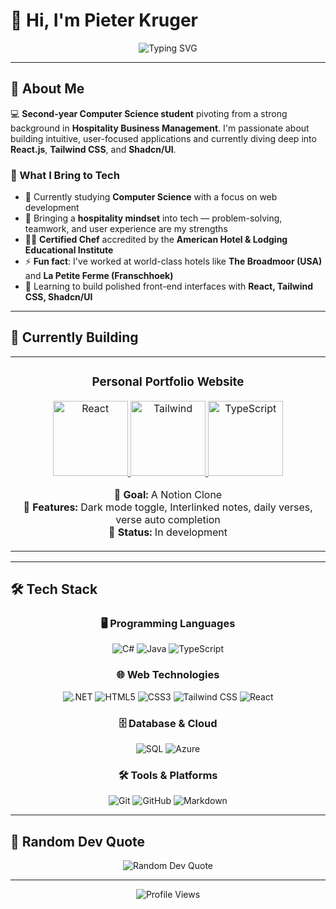 
# 👋 Hi, I'm Pieter Kruger

<div align="center">
  <img src="https://readme-typing-svg.vercel.app/?color=38B2AC&size=35&center=true&vCenter=true&width=1000&lines=HELLO,+MY+NAME+IS+PIETER+KRUGER;I'm+a+Computer+Science+Student;I'm+Passionate+About+React+and+UI/UX;Welcome+to+my+GitHub+Profile!" alt="Typing SVG" />
</div>

---

## 💫 About Me

💻 **Second-year Computer Science student** pivoting from a strong background in **Hospitality Business Management**. I'm passionate about building intuitive, user-focused applications and currently diving deep into **React.js**, **Tailwind CSS**, and **Shadcn/UI**.

### 🎯 What I Bring to Tech
- 🔭 Currently studying **Computer Science** with a focus on web development
- 🌱 Bringing a **hospitality mindset** into tech — problem-solving, teamwork, and user experience are my strengths
- 🧑‍🍳 **Certified Chef** accredited by the **American Hotel & Lodging Educational Institute**
- ⚡ **Fun fact**: I've worked at world-class hotels like **The Broadmoor (USA)** and **La Petite Ferme (Franschhoek)**
- 🧠 Learning to build polished front-end interfaces with **React, Tailwind CSS, Shadcn/UI**

---

## 🚀 Currently Building

<div align="center">
  <table>
    <tr>
      <td width="50%">
        <h3 align="center">Personal Portfolio Website</h3>
        <div align="center">
          <a href="#" target="_blank">
            <img src="https://img.shields.io/badge/React-20232A?style=for-the-badge&logo=react&logoColor=61DAFB" width="120" alt="React"/>
          </a>
          <a href="#" target="_blank">
            <img src="https://img.shields.io/badge/Tailwind_CSS-38B2AC?style=for-the-badge&logo=tailwind-css&logoColor=white" width="120" alt="Tailwind"/>
          </a>
          <a href="#" target="_blank">
            <img src="https://img.shields.io/badge/TypeScript-007ACC?style=for-the-badge&logo=typescript&logoColor=white" width="120" alt="TypeScript"/>
          </a>
        </div>
        <p align="center">
          <strong>🎯 Goal:</strong> A Notion Clone <br/>
          <strong>🔧 Features:</strong> Dark mode toggle, Interlinked notes, daily verses, verse auto completion<br/>
          <strong>📅 Status:</strong> In development
        </p>
      </td>
    </tr>
  </table>
</div>

---

## 🛠️ Tech Stack

<div align="center">
  <h3>🖥️ Programming Languages</h3>
  <img src="https://img.shields.io/badge/c%23-%23239120.svg?style=for-the-badge&logo=csharp&logoColor=white" alt="C#"/>
  <img src="https://img.shields.io/badge/java-%23ED8B00.svg?style=for-the-badge&logo=openjdk&logoColor=white" alt="Java"/>
  <img src="https://img.shields.io/badge/TypeScript-007ACC?style=for-the-badge&logo=typescript&logoColor=white" alt="TypeScript"/>
  
  <h3>🌐 Web Technologies</h3>
  <img src="https://img.shields.io/badge/.NET-5C2D91?style=for-the-badge&logo=.net&logoColor=white" alt=".NET"/>
  <img src="https://img.shields.io/badge/html5-%23E34F26.svg?style=for-the-badge&logo=html5&logoColor=white" alt="HTML5"/>
  <img src="https://img.shields.io/badge/css3-%231572B6.svg?style=for-the-badge&logo=css3&logoColor=white" alt="CSS3"/>
  <img src="https://img.shields.io/badge/Tailwind_CSS-38B2AC?style=for-the-badge&logo=tailwind-css&logoColor=white" alt="Tailwind CSS"/>
  <img src="https://img.shields.io/badge/React-20232A?style=for-the-badge&logo=react&logoColor=61DAFB" alt="React"/>
  
  <h3>🗄️ Database & Cloud</h3>
  <img src="https://img.shields.io/badge/sql-%2307405e.svg?style=for-the-badge&logo=sqlite&logoColor=white" alt="SQL"/>
  <img src="https://img.shields.io/badge/azure-%230072C6.svg?style=for-the-badge&logo=microsoftazure&logoColor=white" alt="Azure"/>
  
  <h3>🛠️ Tools & Platforms</h3>
  <img src="https://img.shields.io/badge/git-%23F05033.svg?style=for-the-badge&logo=git&logoColor=white" alt="Git"/>
  <img src="https://img.shields.io/badge/github-%23121011.svg?style=for-the-badge&logo=github&logoColor=white" alt="GitHub"/>
  <img src="https://img.shields.io/badge/markdown-%23000000.svg?style=for-the-badge&logo=markdown&logoColor=white" alt="Markdown"/>
</div>

---

## 💬 Random Dev Quote

<div align="center">
  <img src="https://quotes-github-readme.vercel.app/api?type=horizontal&theme=tokyonight" alt="Random Dev Quote"/>
</div>

---

<div align="center">
  <img src="https://komarev.com/ghpvc/?username=PieterKruger&color=38B2AC&style=for-the-badge" alt="Profile Views"/>
</div>
